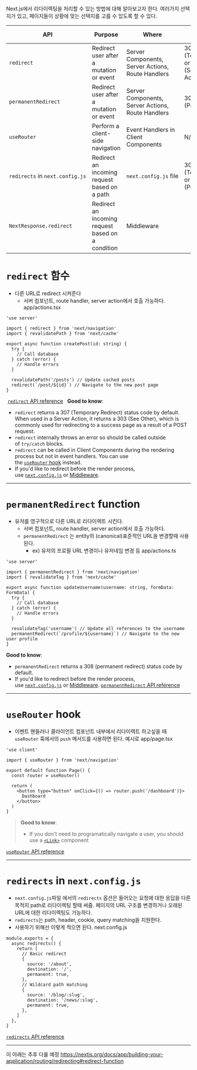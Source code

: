 Next.js에서 리다이렉팅을 처리할 수 있는 방법에 대해 알아보고자 한다.
여러가지 선택지가 있고, 페이지들이 상황에 맞는 선택지를 고를 수 있도록 할 수 있다.

| API | Purpose | Where | Status Code |
| ---- | ---- | ---- | ---- |
| `redirect` | Redirect user after a mutation or event | Server Components, Server Actions, Route Handlers | 307 (Temporary) or 303 (Server Action) |
| `permanentRedirect` | Redirect user after a mutation or event | Server Components, Server Actions, Route Handlers | 308 (Permanent) |
| `useRouter` | Perform a client-side navigation | Event Handlers in Client Components | N/A |
| `redirects` in `next.config.js` | Redirect an incoming request based on a path | `next.config.js` file | 307 (Temporary) or 308 (Permanent) |
| `NextResponse.redirect` | Redirect an incoming request based on a condition | Middleware |  |
# `redirect` 함수
- 다른 URL로 redirect 시켜준다 
	- 서버 컴포넌트, route handler, server action에서 호출 가능하다.
app/actions.tsx
```
'use server'
 
import { redirect } from 'next/navigation'
import { revalidatePath } from 'next/cache'
 
export async function createPost(id: string) {
  try {
    // Call database
  } catch (error) {
    // Handle errors
  }
 
  revalidatePath('/posts') // Update cached posts
  redirect(`/post/${id}`) // Navigate to the new post page
}
```
 [`redirect` API reference](https://nextjs.org/docs/app/api-reference/functions/redirect)
 
**Good to know**:

- `redirect` returns a 307 (Temporary Redirect) status code by default. When used in a Server Action, it returns a 303 (See Other), which is commonly used for redirecting to a success page as a result of a POST request.
- `redirect` internally throws an error so should be called outside of `try/catch` blocks.
- `redirect` can be called in Client Components during the rendering process but not in event handlers. You can use the [`useRouter` hook](https://nextjs.org/docs/app/building-your-application/routing/redirecting#userouter-hook) instead.
- If you'd like to redirect before the render process, use [`next.config.js`](https://nextjs.org/docs/app/building-your-application/routing/redirecting#redirects-in-nextconfigjs) or [Middleware](https://nextjs.org/docs/app/building-your-application/routing/redirecting#nextresponseredirect-in-middleware).
---
# `permanentRedirect` function
- 유저를 영구적으로 다른 URL로 리다이렉트 시킨다.
	- 서버 컴포넌트, route handler, server action에서 호출 가능하다.
	- `permanentRedirect` 는 entity의 (canonical)표준적인 URL을 변경할때 사용된다.
		- ex) 유저의 프로필 URL 변경이나 유저네임 변경 등
app/actions.ts

```
'use server'
 
import { permanentRedirect } from 'next/navigation'
import { revalidateTag } from 'next/cache'
 
export async function updateUsername(username: string, formData: FormData) {
  try {
    // Call database
  } catch (error) {
    // Handle errors
  }
 
  revalidateTag('username') // Update all references to the username
  permanentRedirect(`/profile/${username}`) // Navigate to the new user profile
}
```
**Good to know**:

- `permanentRedirect` returns a 308 (permanent redirect) status code by default.
- If you'd like to redirect before the render process, use [`next.config.js`](https://nextjs.org/docs/app/building-your-application/routing/redirecting#redirects-in-nextconfigjs) or [Middleware](https://nextjs.org/docs/app/building-your-application/routing/redirecting#nextresponseredirect-in-middleware).
[`permanentRedirect` API reference](https://nextjs.org/docs/app/api-reference/functions/permanentRedirect)

---
# `useRouter` hook
- 이벤트 핸들러나 클라이언트 컴포넌트 내부에서 리다이렉트 하고싶을 때 `useRouter` 훅에서의 `push` 메서드를 사용하면 된다. 예시로
app/page.tsx
```
'use client'
 
import { useRouter } from 'next/navigation'
 
export default function Page() {
  const router = useRouter()
 
  return (
    <button type="button" onClick={() => router.push('/dashboard')}>
      Dashboard
    </button>
  )
}
```
> **Good to know**:
> 
> - If you don't need to programatically navigate a user, you should use a [`<Link>`](https://nextjs.org/docs/app/api-reference/components/link) component

[`useRouter` API reference](https://nextjs.org/docs/app/api-reference/functions/use-router) 

---
# `redirects` in `next.config.js`

- `next.config.js`파일 에서의 `redirects` 옵션은 들어오는 요청에 대한 응답을 다른 목적지 path로 리다이렉팅 할때 써줌. 페이지의 URL 구조를 변경하거나 오래된 URL에 대한 리다이렉팅도 가능하다.
- `redirects`는 path, header, cookie, query matching을 지원한다.
- 사용하기 위해선 이렇게 적으면 된다.
next.config.js

```
module.exports = {
  async redirects() {
    return [
      // Basic redirect
      {
        source: '/about',
        destination: '/',
        permanent: true,
      },
      // Wildcard path matching
      {
        source: '/blog/:slug',
        destination: '/news/:slug',
        permanent: true,
      },
    ]
  },
}
```

[`redirects` API reference](https://nextjs.org/docs/app/api-reference/next-config-js/redirects) 

---
이 아래는 추후 다룰 예정
https://nextjs.org/docs/app/building-your-application/routing/redirecting#redirect-function